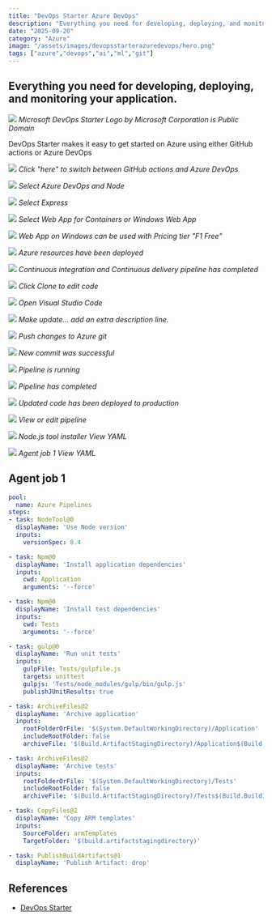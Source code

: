 ```yaml
---
title: "DevOps Starter Azure DevOps"
description: "Everything you need for developing, deploying, and monitoring your application."
date: "2025-09-20"
category: "Azure"
image: "/assets/images/devopsstarterazuredevops/hero.png"
tags: ["azure","devops","ai","ml","git"]
---
```


## Everything you need for developing, deploying, and monitoring your application.

![](/assets/images/devopsstarterazuredevops/svgexport-22.svg)
*Microsoft DevOps Starter Logo by Microsoft Corporation is Public Domain*


DevOps Starter makes it easy to get started on Azure using either GitHub actions or Azure DevOps

![](/assets/images/devopsstarterazuredevops/screen-shot-2021-04-26-at-5.13.17-pm-810x140.png)
*Click "here" to switch between GitHub actions and Azure DevOps*

![](/assets/images/devopsstarterazuredevops/screen-shot-2021-04-26-at-5.14.02-pm-1836x1035.png)
*Select Azure DevOps and Node*

![](/assets/images/devopsstarterazuredevops/screen-shot-2021-04-26-at-5.14.37-pm-1836x1035.png)
*Select Express*

![](/assets/images/devopsstarterazuredevops/screen-shot-2021-04-26-at-5.14.54-pm-1836x1033.png)
*Select Web App for Containers or Windows Web App*

![](/assets/images/devopsstarterazuredevops/screen-shot-2021-04-26-at-5.16.07-pm-1836x1030.png)
*Web App on Windows can be used with Pricing tier "F1 Free"*

![](/assets/images/devopsstarterazuredevops/screen-shot-2021-04-26-at-5.27.04-pm-1836x1032.png)
*Azure resources have been deployed*

![](/assets/images/devopsstarterazuredevops/screen-shot-2021-04-26-at-5.27.50-pm-1836x988.png)
*Continuous integration and Continuous delivery pipeline has completed*

![](/assets/images/devopsstarterazuredevops/screen-shot-2021-04-26-at-5.29.05-pm-1836x993.png)
*Click Clone to edit code*

![](/assets/images/devopsstarterazuredevops/screen-shot-2021-04-26-at-5.31.23-pm-1200x386.png)
*Open Visual Studio Code*

![](/assets/images/devopsstarterazuredevops/screen-shot-2021-04-26-at-5.41.06-pm-1836x1081.png)
*Make update... add an extra description line.*

![](/assets/images/devopsstarterazuredevops/screen-shot-2021-04-26-at-5.42.19-pm-1836x1084.png)
*Push changes to Azure git*

![](/assets/images/devopsstarterazuredevops/screen-shot-2021-04-26-at-5.42.44-pm-1836x989.png)
*New commit was successful*

![](/assets/images/devopsstarterazuredevops/screen-shot-2021-04-26-at-5.45.48-pm-1836x985.png)
*Pipeline is running*

![](/assets/images/devopsstarterazuredevops/screen-shot-2021-04-26-at-5.48.20-pm-1836x989.png)
*Pipeline has completed*

![](/assets/images/devopsstarterazuredevops/screen-shot-2021-04-26-at-5.49.29-pm-1836x986.png)
*Updated code has been deployed to production*

![](/assets/images/devopsstarterazuredevops/screen-shot-2021-04-26-at-5.58.49-pm-1836x1419.png)
*View or edit pipeline*

![](/assets/images/devopsstarterazuredevops/screen-shot-2021-04-26-at-6.23.50-pm-1836x1002.png)
*Node.js tool installer View YAML*

![](/assets/images/devopsstarterazuredevops/screen-shot-2021-04-26-at-6.28.57-pm-1836x1007.png)
*Agent job 1 View YAML*


## Agent job 1

```yaml
pool:
  name: Azure Pipelines
steps:
- task: NodeTool@0
  displayName: 'Use Node version'
  inputs:
    versionSpec: 8.4

- task: Npm@0
  displayName: 'Install application dependencies'
  inputs:
    cwd: Application
    arguments: '--force'

- task: Npm@0
  displayName: 'Install test dependencies'
  inputs:
    cwd: Tests
    arguments: '--force'

- task: gulp@0
  displayName: 'Run unit tests'
  inputs:
    gulpFile: Tests/gulpfile.js
    targets: unittest
    gulpjs: 'Tests/node_modules/gulp/bin/gulp.js'
    publishJUnitResults: true

- task: ArchiveFiles@2
  displayName: 'Archive application'
  inputs:
    rootFolderOrFile: '$(System.DefaultWorkingDirectory)/Application'
    includeRootFolder: false
    archiveFile: '$(Build.ArtifactStagingDirectory)/Application$(Build.BuildId).zip'

- task: ArchiveFiles@2
  displayName: 'Archive tests'
  inputs:
    rootFolderOrFile: '$(System.DefaultWorkingDirectory)/Tests'
    includeRootFolder: false
    archiveFile: '$(Build.ArtifactStagingDirectory)/Tests$(Build.BuildId).zip'

- task: CopyFiles@2
  displayName: 'Copy ARM templates'
  inputs:
    SourceFolder: armTemplates
    TargetFolder: '$(build.artifactstagingdirectory)'

- task: PublishBuildArtifacts@1
  displayName: 'Publish Artifact: drop'
```
## References

- [DevOps Starter](https://docs.microsoft.com/en-us/azure/devops-project/overview)


